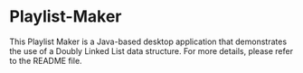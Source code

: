 # Playlist-Maker
This Playlist Maker is a Java-based desktop application that demonstrates the use of a Doubly Linked List data structure. For more details, please refer to the README file.
